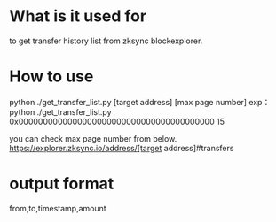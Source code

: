 # What is it used for
to get transfer history list from zksync blockexplorer.

# How to use

python ./get_transfer_list.py [target address] [max page number]
exp：python ./get_transfer_list.py 0x0000000000000000000000000000000000000000 15

you can check max page number from below.
https://explorer.zksync.io/address/[target address]#transfers

# output format

from,to,timestamp,amount
